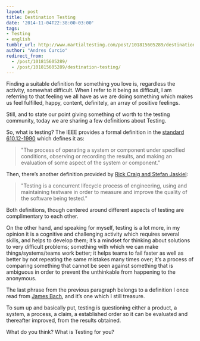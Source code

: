 ```yaml
---
layout: post
title: Destination Testing
date: '2014-11-04T22:38:00-03:00'
tags:
- Testing
- english
tumblr_url: http://www.martialtesting.com/post/101815605289/destination-testing
author: "Andres Curcio"
redirect_from:
  - /post/101815605289/
  - /post/101815605289/destination-testing/
---
```

Finding a suitable definition for something you love is, regardless the activity, somewhat difficult. When I refer to it being as difficult, I am referring to that feeling we all have as we are doing something which makes us feel fulfilled, happy, content, definitely, an array of positive feelings.

Still, and to state our point giving something of worth to the testing community, today we are sharing a few definitions about Testing.

So, what is testing? The IEEE provides a formal definition in the [standard 610.12-1990](http://www.mit.jyu.fi/ope/kurssit/TIES462/Materiaalit/IEEE_SoftwareEngGlossary.pdf) which defines it as:

>"The process of operating a system or component under specified conditions, observing or recording the results, and making an evaluation of some aspect of the system or component."

Then, there’s another definition provided by [Rick Craig and Stefan Jaskiel](https://books.google.com.uy/books/about/Systematic_Software_Testing.html?id=2_gbZYZcZXgC&hl=en):

>"Testing is a concurrent lifecycle process of engineering, using and maintaining testware in order to measure and improve the quality of the software being tested."

Both definitions, though centered around different aspects of testing are complimentary to each other.

On the other hand, and speaking for myself, testing is a lot more, in my opinion it is a cognitive and challenging activity which requires several skills, and helps to develop them; it’s a mindset for thinking about solutions to very difficult problems; something with which we can make things/systems/teams work better; it helps teams to fail faster as well as better by not repeating the same mistakes many times over; it’s a process of comparing something that cannot be seen against something that is ambiguous in order to prevent the unthinkable from happening to the anonymous.

The last phrase from the previous paragraph belongs to a definition I once read from [James Bach](http://www.satisfice.com/), and it’s one which I still treasure.

To sum up and basically put, testing is questioning either a product, a system, a process, a claim, a established order so it can be evaluated and thereafter improved, from the results obtained.

What do you think? What is Testing for you?
